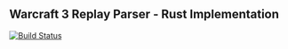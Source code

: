 ## Warcraft 3 Replay Parser - Rust Implementation

[![Build Status](https://travis-ci.com/PBug90/w3grs.svg?branch=master)](https://travis-ci.com/PBug90/w3grs)